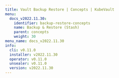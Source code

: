 ```yaml
---
title: Vault Backup Restore | Concepts | KubeVault
menu:
  docs_v2022.11.30:
    identifier: backup-restore-concepts
    name: Backup & Restore (Stash)
    parent: concepts
    weight: 30
menu_name: docs_v2022.11.30
info:
  cli: v0.11.0
  installer: v2022.11.30
  operator: v0.11.0
  unsealer: v0.11.0
  version: v2022.11.30
---
```


